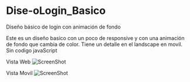 # Dise-oLogin_Basico
Diseño básico de login con animación de fondo

Este es un diseño basico con un poco de responsive y con una animación de fondo que cambia de color. Tiene un detalle en el landscape en movil.
Sin codigo javaScript

Vista Web
![ScreenShot](https://raw.github.com/Gamas-G/Dise-oLogin_Basico/master/Screen/Pantalla1.png)

Vista Movil ![ScreenShot](https://raw.github.com/Gamas-G/Dise-oLogin_Basico/master/Screen/Pantalla2.png)
